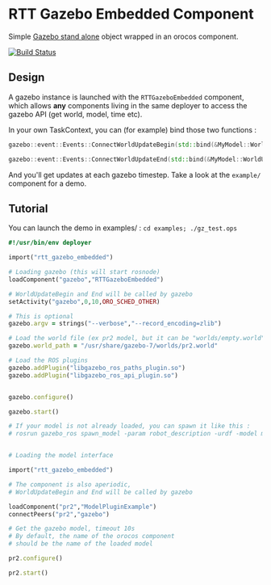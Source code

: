 # RTT Gazebo Embedded Component

Simple [Gazebo stand alone](https://bitbucket.org/osrf/gazebo/src/d3b06088be22a15a25025a952414bffb8ff6aa2b/examples/stand_alone/custom_main/?at=default) object wrapped in an orocos component.

[![Build Status](https://travis-ci.org/kuka-isir/rtt_gazebo_embedded.svg?branch=master)](https://travis-ci.org/kuka-isir/rtt_gazebo_embedded)

## Design

A gazebo instance is launched with the ```RTTGazeboEmbedded``` component, which allows **any** components living in the same deployer to access the gazebo API (get world, model, time etc).

In your own TaskContext, you can (for example) bind those two functions :

```cpp
gazebo::event::Events::ConnectWorldUpdateBegin(std::bind(&MyModel::WorldUpdateBegin,this));

gazebo::event::Events::ConnectWorldUpdateEnd(std::bind(&MyModel::WorldUpdateEnd,this));
```

And you'll get updates at each gazebo timestep. Take a look at the ```example/``` component for a demo.

## Tutorial

You can launch the demo in examples/ : ```cd examples; ./gz_test.ops```

```ruby
#!/usr/bin/env deployer

import("rtt_gazebo_embedded")

# Loading gazebo (this will start rosnode)
loadComponent("gazebo","RTTGazeboEmbedded")

# WorldUpdateBegin and End will be called by gazebo
setActivity("gazebo",0,10,ORO_SCHED_OTHER)

# This is optional
gazebo.argv = strings("--verbose","--record_encoding=zlib")

# Load the world file (ex pr2 model, but it can be "worlds/empty.world" also)
gazebo.world_path = "/usr/share/gazebo-7/worlds/pr2.world"

# Load the ROS plugins
gazebo.addPlugin("libgazebo_ros_paths_plugin.so")
gazebo.addPlugin("libgazebo_ros_api_plugin.so")


gazebo.configure()

gazebo.start()

# If your model is not already loaded, you can spawn it like this :
# rosrun gazebo_ros spawn_model -param robot_description -urdf -model my_model


# Loading the model interface

import("rtt_gazebo_embedded")

# The component is also aperiodic,
# WorldUpdateBegin and End will be called by gazebo

loadComponent("pr2","ModelPluginExample")
connectPeers("pr2","gazebo")

# Get the gazebo model, timeout 10s
# By default, the name of the orocos component
# should be the name of the loaded model

pr2.configure()

pr2.start()

```

